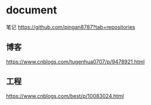 # document
笔记
https://github.com/pingan8787?tab=repositories
## 博客
https://www.cnblogs.com/tugenhua0707/p/9478921.html
## 工程
https://www.cnblogs.com/best/p/10083024.html

